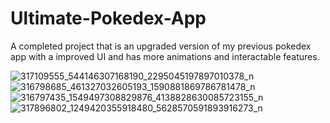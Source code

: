 # Ultimate-Pokedex-App
A completed project that is an upgraded version of my previous pokedex app with a improved UI and has more animations and interactable features.

![317109555_544146307168190_2295045197897010378_n](https://user-images.githubusercontent.com/96844241/204952080-12b8f041-aa3e-4cdd-9159-94fa97a1953f.jpg)
![316798685_461327032605193_1590881869786781478_n](https://user-images.githubusercontent.com/96844241/204952098-83532010-4577-42e3-8613-75ee7835a76f.jpg)
![316797435_1549497308829876_4138828630085723155_n](https://user-images.githubusercontent.com/96844241/204952122-f3ad527e-a205-43f6-a8c7-a349bbd06652.jpg)
![317896802_1249420355918480_5628570591893916273_n](https://user-images.githubusercontent.com/96844241/204952142-a4a5bbe8-7bf0-43cd-b0d9-4468911a30d7.jpg)
